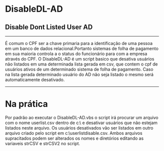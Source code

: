 # DisableDL-AD 
## Disable Dont Listed User AD

--------------------

É comum o CPF ser a chave primaria para a identificação de uma pessoa em um banco de dados relacional.Portanto sistemas de folha de pagamento em sua maioria controla a o status do funcionário para com a empresa através do CPF. O DisableDL-AD é um script basico que desativa usuários não listados em uma determinada lista gerada em csv, que contem o cpf de usuários ativos de um determinado sistema de folha de pagamento. Caso na lista gerada determinado usuário do AD não seja listado o mesmo será automaticamente desativado.

---------------------

# Na prática

Por padrão ao executar o DisableDL-AD.vbs o script irá procurar um arquivo com o nome userlist.csv dentro de c:\ e desativar usuários que não estejam listados neste arquivo. Os usuários desativados vão ser listados em outro arquivo criado pelo script em c:\userlistdisable.csv.
Ambos arquivos supracitados podem ser alterados os nomes e diretórios editando as variaveis strCSV e strCSV2 no script.




